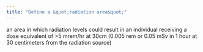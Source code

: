 ```yaml
---
title: "Define a &quot;radiation area&quot;"
---
```

an area in which radiation levels could result in an individual receiving a dose equivalent of &gt;5 mrem/hr at 30cm (0.005 rem or 0.05 mSv in 1 hour at 30 centimeters from the radiation source)

